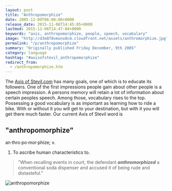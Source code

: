 ```yaml
---
layout: post
title: "Anthropomorphize"
date: 2005-12-09T06:00:00+0000
release_date: 2015-11-06T14:45:05+0000
lastmod: 2015-11-06T14:47:04+0000
keywords: "axis, anthropomorphize, people, speech, vocabulary"
image: "http://d3e878vmunx8cm.cloudfront.net/assets/anthromorphize.jpg"
permalink: "/p/anthropomorphize"
summary: "Originally published Friday December, 9th 2005"
category: language
hashtag: "#axisofstevil_anthropomorphize"
redirect_from:
  - /anthropomorphize.htm
---
```


[id_1]: http://d3e878vmunx8cm.cloudfront.net/assets/anthromorphize.jpg "anthropomorphize"
The [Axis of Stevil.com](/ "Axis of Stevil.com") has many goals, one of which is to educate its followers. One of the first impressions people gain about other people is a speech impression. A persons memory will retain a lot of information about certain peoples speech. Among those, vocabulary rises to the top. Possessing a good vocabulary is as important as learning how to ride a bike. With or without it you will get to your destination, but with it you will get there much faster. Our current Axis of Stevil word is

## "anthropomorphize" ##

an·thro·po·mor·phize; v.

1. To ascribe human characteristics to.
 
> "When recalling events in court, the defendant ***anthromorphized*** a conventional soda dispenser and accused it of being rude and distasteful."

![anthropomorphize][id_1]

